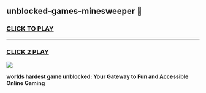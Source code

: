
## unblocked-games-minesweeper 👋
<h3>
<a href="https://premium.freeplayer.one?title=unblocked-games-minesweeper&ref=14F">CLICK TO PLAY</a></h3>
<hr>

<h3>
<a href="https://premium.freeplayer.one?title=unblocked-games-minesweeper&ref=14F">CLICK 2 PLAY</a>
  
</h3>

<a href="https://premium.freeplayer.one?title=unblocked-games-minesweeper&ref=12F/"><img src="https://clearcache.store/games.png"></a>


**worlds hardest game unblocked: Your Gateway to Fun and Accessible Online Gaming**
